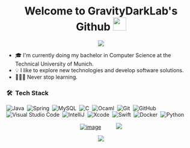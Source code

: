 <h1 align="center"> Welcome to GravityDarkLab's Github <img src="https://media.giphy.com/media/hvRJCLFzcasrR4ia7z/giphy.gif" width="35"></h1>
<p align="center">
  <a href="https://github.com/DenverCoder1/readme-typing-svg"><img src="https://readme-typing-svg.herokuapp.com?lines=Computer+Science+Student;Smooth%20seas%20do%20not%20make%20skillful%20sailors;Always%20learning%20new%20things&center=true&width=500&height=50"></a>
</p>

- 🎓  I'm currently doing my bachelor in Computer Science at the Technical University of Munich.
- 💡 I like to explore new technologies and develop software solutions.
- 👨🏼‍💻 Never stop learning.

### 🛠 &nbsp;Tech Stack

![Java](https://img.shields.io/badge/-Java-05122A?style=flat&logo=Java&logoColor=FFA518)&nbsp;
![Spring](https://img.shields.io/badge/-spring-05122A?style=flat&logo=spring&logoColor=BD70B)&nbsp;
![MySQL](https://img.shields.io/badge/-MySQL-05122A?style=flat&logo=mysql&logoColor=48BBFD)&nbsp;
![C](https://img.shields.io/badge/-C-05122A?style=flat&logo=C&logoColor=A8B9CC)&nbsp;
![Ocaml](https://img.shields.io/badge/-OCaml-05122A?style=flat&logo=OCaml)&nbsp;
![Git](https://img.shields.io/badge/-Git-05122A?style=flat&logo=git)&nbsp;
![GitHub](https://img.shields.io/badge/-GitHub-05122A?style=flat&logo=github)&nbsp;
![Visual Studio Code](https://img.shields.io/badge/-Visual%20Studio%20Code-05122A?style=flat&logo=visual-studio-code&logoColor=007ACC)&nbsp;
![IntelliJ](https://img.shields.io/badge/-IntelliJ-05122A?style=flat&logo=IntelliJIDEA)&nbsp;
![Xcode](https://img.shields.io/badge/-Xcode-05122A?style=flat&logo=Xcode)&nbsp;
![Swift](https://img.shields.io/badge/-Swift-05122A?style=flat&logo=Swift)&nbsp;
![Docker](https://img.shields.io/badge/-Docker-05122A?&logo=Docker)&nbsp;
![Python](https://img.shields.io/badge/-Python-05122A?style=flat&logo=Python)


<div align="center">

[![image](https://img.shields.io/badge/LinkedIn-0077B5?style=for-the-badge&logo=linkedin&logoColor=white)](https://www.linkedin.com/in/ashraf-labidi-0xff3e)&nbsp; &nbsp; &nbsp; &nbsp; &nbsp; ![](https://komarev.com/ghpvc/?username=GravityDarkLab&color=red)

![](https://github-readme-stats.vercel.app/api/top-langs/?username=GravityDarkLab)

 
</div>


<!---
GravityDarkLab/GravityDarkLab is a ✨ special ✨ repository because its `README.md` (this file) appears on your GitHub profile.
You can click the Preview link to take a look at your changes.
--->
